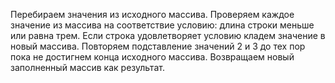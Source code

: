 Перебираем значения из исходного массива.
Проверяем каждое значение из массива на соответствие условию: длина строки меньше или равна трем.
Если строка удовлетворяет условию кладем значение в новый массива.
Повторяем подставление значений 2 и 3 до тех пор пока не достигнем конца исходного массива.
Возвращаем новый заполненный массив как результат.
